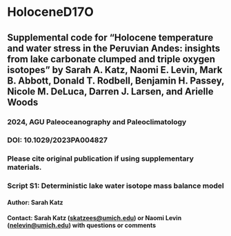 # HoloceneD17O
## Supplemental code for “Holocene temperature and water stress in the Peruvian Andes: insights from lake carbonate clumped and triple oxygen isotopes” by Sarah A. Katz, Naomi E. Levin, Mark B. Abbott, Donald T. Rodbell, Benjamin H. Passey, Nicole M. DeLuca, Darren J. Larsen, and Arielle Woods
### 2024, AGU Paleoceanography and Paleoclimatology
### DOI: 10.1029/2023PA004827
### Please cite original publication if using supplementary materials.

### Script S1: Deterministic lake water isotope mass balance model

#### Author: Sarah Katz
#### Contact: Sarah Katz (skatzees@umich.edu) or Naomi Levin (nelevin@umich.edu) with questions or comments

